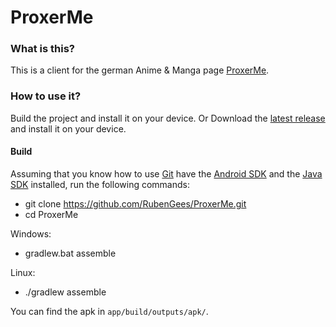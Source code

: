 # ProxerMe

### What is this?

This is a client for the german Anime & Manga page [ProxerMe](https://proxer.me/).

### How to use it?

Build the project and install it on your device.
Or
Download the [latest release](https://github.com/RubenGees/ProxerMe/releases) and install it on your device.

#### Build

Assuming that you know how to use [Git](https://git-scm.com/) have the [Android SDK](https://developer.android.com/sdk/index.html) and the [Java SDK](http://www.oracle.com/technetwork/java/javase/overview/index.html) installed,
run the following commands:

- git clone https://github.com/RubenGees/ProxerMe.git
- cd ProxerMe

Windows:
- gradlew.bat assemble

Linux:
- ./gradlew assemble

You can find the apk in `app/build/outputs/apk/`.

